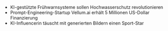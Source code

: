 - KI-gestützte Frühwarnsysteme sollen Hochwasserschutz revolutionieren
- Prompt-Engineering-Startup Vellum.ai erhält 5 Millionen US-Dollar Finanzierung
- KI-Influencerin täuscht mit generierten Bildern einen Sport-Star
